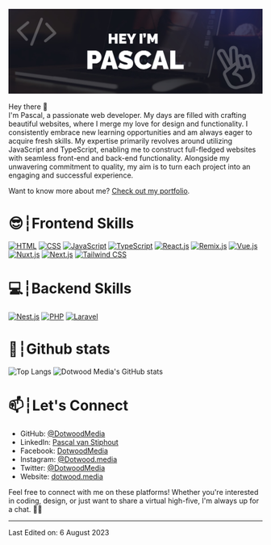![Header](./GitHubHeader.jpg)

Hey there 👋 <br />
I'm Pascal, a passionate web developer. My days are filled with crafting beautiful websites, where I merge my love for design and functionality. I consistently embrace new learning opportunities and am always eager to acquire fresh skills. My expertise primarily revolves around utilizing JavaScript and TypeScript, enabling me to construct full-fledged websites with seamless front-end and back-end functionality. Alongside my unwavering commitment to quality, my aim is to turn each project into an engaging and successful experience.

Want to know more about me? [Check out my portfolio](https://dotwood.media/portfolio).

# 😎┆Frontend Skills
[![HTML](https://img.shields.io/badge/-HTML-E34F26?style=for-the-badge&logo=html5&logoColor=white)](https://www.w3.org/TR/html52/)
[![CSS](https://img.shields.io/badge/-CSS-1572B6?style=for-the-badge&logo=css3&logoColor=white)](https://www.w3.org/Style/CSS/)
[![JavaScript](https://img.shields.io/badge/-JavaScript-F7DF1E?style=for-the-badge&logo=javascript&logoColor=black)](https://developer.mozilla.org/en-US/docs/Web/JavaScript)
[![TypeScript](https://img.shields.io/badge/-TypeScript-3178C6?style=for-the-badge&logo=typescript&logoColor=white)](https://www.typescriptlang.org/)
[![React.js](https://img.shields.io/badge/-React.js-61DAFB?style=for-the-badge&logo=react&logoColor=black)](https://reactjs.org/)
[![Remix.js](https://img.shields.io/badge/-Remix.js-7E63F3?style=for-the-badge&logo=remix&logoColor=white)](https://remix.run/)
[![Vue.js](https://img.shields.io/badge/-Vue.js-4FC08D?style=for-the-badge&logo=vue.js&logoColor=white)](https://vuejs.org/)
[![Nuxt.js](https://img.shields.io/badge/-Nuxt.js-00C58E?style=for-the-badge&logo=nuxt.js&logoColor=white)](https://nuxtjs.org/)
[![Next.js](https://img.shields.io/badge/-Next.js-000000?style=for-the-badge&logo=next.js&logoColor=white)](https://nextjs.org/)
[![Tailwind CSS](https://img.shields.io/badge/-Tailwind_CSS-38B2AC?style=for-the-badge&logo=tailwind-css&logoColor=white)](https://tailwindcss.com/)

# 💻┆Backend Skills
[![Nest.js](https://img.shields.io/badge/-Nest.js-E0234E?style=for-the-badge&logo=nestjs&logoColor=white)](https://nestjs.com/)
[![PHP](https://img.shields.io/badge/-PHP-777BB4?style=for-the-badge&logo=php&logoColor=white)](https://www.php.net/)
[![Laravel](https://img.shields.io/badge/-Laravel-FF2D20?style=for-the-badge&logo=laravel&logoColor=white)](https://laravel.com/)

# 🚀┆Github stats
![Top Langs](https://github-readme-stats-dotwoodmedia.vercel.app/api/top-langs/?username=dotwoodmedia&theme=github_dark)
![Dotwood Media's GitHub stats](https://github-readme-stats-dotwoodmedia.vercel.app/api?username=dotwoodmedia&show_icons=true&theme=github_dark)

# 📫┆Let's Connect

- GitHub: [@DotwoodMedia](https://github.com/DotwoodMedia)
- LinkedIn: [Pascal van Stiphout](https://www.linkedin.com/in/pascal-van-stiphout)
- Facebook: [DotwoodMedia](https://www.facebook.com/DotwoodMedia)
- Instagram: [@Dotwood.media](https://www.instagram.com/Dotwood.media)
- Twitter: [@DotwoodMedia](https://twitter.com/DotwoodMedia)
- Website: [dotwood.media](https://dotwood.media/)

Feel free to connect with me on these platforms! Whether you're interested in coding, design, or just want to share a virtual high-five, I'm always up for a chat. 🤝🚀

-----
Last Edited on: 6 August 2023
